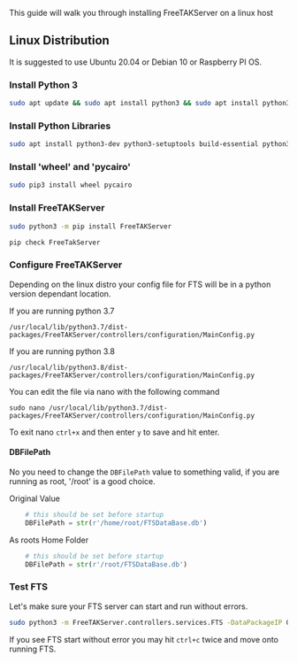 This guide will walk you through installing FreeTAKServer on a linux host

## Linux Distribution

It is suggested to use Ubuntu 20.04 or Debian 10 or Raspberry PI OS.

### Install Python 3

```bash
sudo apt update && sudo apt install python3 && sudo apt install python3-pip
```

### Install Python Libraries
```bash
sudo apt install python3-dev python3-setuptools build-essential python3-gevent python3-lxml libcairo2-dev
```

### Install 'wheel' and 'pycairo'
```bash
sudo pip3 install wheel pycairo
```


### Install FreeTAKServer

```bash
sudo python3 -m pip install FreeTAKServer 
```

```bash
pip check FreeTakServer 
```

### Configure FreeTAKServer

Depending on the linux distro your config file for FTS will be in a python version dependant location.

If you are running python 3.7
```
/usr/local/lib/python3.7/dist-packages/FreeTAKServer/controllers/configuration/MainConfig.py
```

If you are running python 3.8

```
/usr/local/lib/python3.8/dist-packages/FreeTAKServer/controllers/configuration/MainConfig.py
```

You can edit the file via nano with the following command

```
sudo nano /usr/local/lib/python3.7/dist-packages/FreeTAKServer/controllers/configuration/MainConfig.py
```

To exit nano `ctrl+x` and then enter `y` to save and hit enter.

#### DBFilePath
No you need to change the `DBFilePath` value to something valid, if you are running as root, '/root' is a good choice.

Original Value
```python
    # this should be set before startup
    DBFilePath = str(r'/home/root/FTSDataBase.db')
```

As roots Home Folder
```python
    # this should be set before startup
    DBFilePath = str(r'/root/FTSDataBase.db')
```

### Test FTS
Let's make sure your FTS server can start and run without errors.

```bash
sudo python3 -m FreeTAKServer.controllers.services.FTS -DataPackageIP 0.0.0.0 -AutoStart True
```

If you see FTS start without error you may hit `ctrl+c` twice and move onto running FTS.

